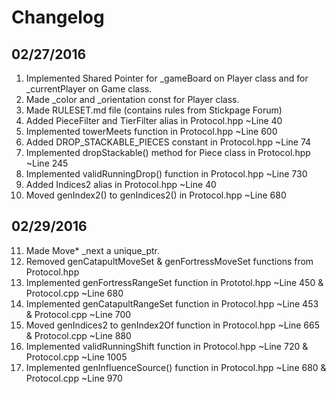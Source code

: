 Changelog
=========

02/27/2016
----------
1.  Implemented Shared Pointer for _gameBoard on Player class and for _currentPlayer on Game class.
2.  Made _color and _orientation const for Player class.
3.  Made RULESET.md file (contains rules from Stickpage Forum)
4.  Added PieceFilter and TierFilter alias in Protocol.hpp ~Line 40
5.  Implemented towerMeets function in Protocol.hpp ~Line 600
6.  Added DROP_STACKABLE_PIECES constant in Protocol.hpp ~Line 74
7.  Implemented dropStackable() method for Piece class in Protocol.hpp ~Line 245
8.  Implemented validRunningDrop() function in Protocol.hpp ~Line 730
8.  Added Indices2 alias in Protocol.hpp ~Line 40
10. Moved genIndex2() to genIndices2() in Protocol.hpp ~Line 680

02/29/2016
----------
11. Made Move* _next a unique_ptr.
12. Removed genCatapultMoveSet & genFortressMoveSet functions from Protocol.hpp
13. Implemented genFortressRangeSet function in Prototol.hpp ~Line 450 & Protocol.cpp ~Line 680
14. Implemented genCatapultRangeSet function in Protocol.hpp ~Line 453 & Protocol.cpp ~Line 700
15. Moved genIndices2 to genIndex2Of function in Protocol.hpp ~Line 665 & Protocol.cpp ~Line 880
16. Implemented validRunningShift function in Protocol.hpp ~Line 720 & Protocol.cpp ~Line 1005
17. Implemented genInfluenceSource() function in Protocol.hpp ~Line 680 & Protocol.cpp ~Line 970
